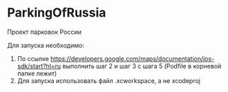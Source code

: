 # ParkingOfRussia
Проект парковок России

Для запуска необходимо:
1. По ссылке https://developers.google.com/maps/documentation/ios-sdk/start?hl=ru выполнить шаг 2 и шаг 3 с шага 5 
(Podfile в корневой папке лежит)
2. Для запуска использовать файл .xcworkspace, а не xcodeproj
